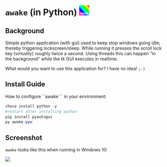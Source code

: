 # ```awake``` (in Python) ![](img/32.png)

## Background
Simple python application (with gui) used to keep stop windows going idle; thereby triggering lockscreen/sleep. While running it presses the scroll lock key (_virtually_) roughly twice a second. Using threads this can happen "in the background" while the tk GUI executes in realtime.

What would you want to use this application for? I have no idea! ```;-)```

## Install Guide
How to configure ``awake``` in your environment:
```powershell
choco install python -y
#restart after installing python
pip install pyautogui
py awake.pyw
```

## Screenshot
```awake``` looks like this when running in Windows 10:

![](img/screenshot.png)

